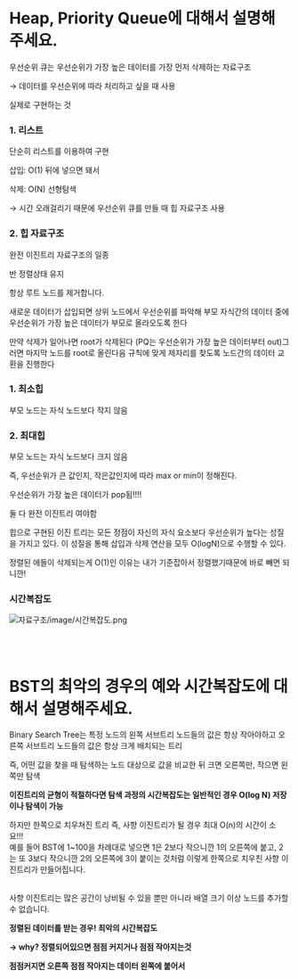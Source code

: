 # Heap, Priority Queue에 대해서 설명해주세요.

우선순위 큐는 우선순위가 가장 높은 데이터를 가장 먼저 삭제하는 자료구조

 → 데이터를 우선순위에 따라 처리하고 싶을 때 사용
 
 
실제로 구현하는 것

### 1. 리스트
단순히 리스트를 이용하여 구현 

삽입: O(1) 뒤에 넣으면 돼서

삭제: O(N) 선형탐색

→ 시간 오래걸리기 때문에 우선순위 큐를 만들 때 힙 자료구조 사용 

### 2. 힙 자료구조
완전 이진트리 자료구조의 일종


반 정렬상태 유지


항상 루트 노드를 제거합니다.

새로운 데이터가 삽입되면 상위 노드에서 우선순위를 파악해 부모 자식간의 데이터 중에 우선순위가 가장 높은 데이터가 부모로 올라오도록 한다

만약 삭제가 일어나면 root가 삭제된다 (PQ는 우선순위가 가장 높은 데이터부터 out)그러면 마지막 노드를 root로 올린다음 규칙에 맞게 제자리를 찾도록 노드간의 데이터 교환을 진행한다
    
 ### 1. 최소힙
   부모 노드는 자식 노드보다 작지 않음
   <br>
 ### 2. 최대힙 
   부모 노드는 자식 노드보다 크지 않음
    
  즉, 우선순위가 큰 값인지, 작은값인지에 따라 max or min이 정해진다.
  
  
  우선순위가 가장 높은 데이터가 pop됨!!!!
  
  
  둘 다 완전 이진트리 여야함

  
힙으로 구현된 이진 트리는 모든 정점이 자신의 자식 요소보다 우선순위가 높다는 성질을 가지고 있다. 이 성질을 통해 삽입과 삭제 연산을 모두 O(logN)으로 수행할 수 있다.



정렬된 애들이 삭제되는게 O(1)인 이유는 내가 기준잡아서 정렬했기때문에 바로 빼면 되니깐!


### 시간복잡도

![자료구조/image/시간복잡도.png](https://github.com/leesuuuuumm/CS-study_for_interview/blob/main/%EC%9E%90%EB%A3%8C%EA%B5%AC%EC%A1%B0/image/%EC%8B%9C%EA%B0%84%EB%B3%B5%EC%9E%A1%EB%8F%84.png)

<br>
<br>

# BST의 최악의 경우의 예와 시간복잡도에 대해서 설명해주세요.

Binary Search Tree는  특정 노드의 왼쪽 서브트리 노드들의 값은 항상 작아야하고 오른쪽 서브트리 노드들의 값은 항상 크게 배치되는 트리


즉, 어떤 값을 찾을 때 탐색하는 노드 대상으로 값을 비교한 뒤 
크면 오른쪽만, 작으면 왼쪽만 탐색

<strong> 이진트리의 균형이 적절하다면 탐색 과정의 시간복잡도는 일반적인 경우 O(log N) 저장이나 탐색이 가능 </strong>


하지만 한쪽으로 치우쳐진 트리 즉, 사향 이진트리가 될 경우 최대 O(n)의 시간이 소요!!!
<br>
예를 들어 BST에 1~100을 차례대로 넣으면 1은 2보다 작으니깐 1의 오른쪽에 붙고, 2는 또 3보다 작으니깐 2의 오른쪽에 3이 붙이는 것처럼 
이렇게 한쪽으로 치우친 사향 이진트리가 만들어집니다.

<br>
사향 이진트리는 많은 공간이 낭비될 수 있을 뿐만 아니라 배열 크기 이상 노드를 추가할 수 없습니다.

**정렬된 데이터를 받는 경우!  최악의 시간복잡도**

**→ why? 정렬되어있으면 점점 커지거나 점점 작아지는것**

**점점커지면 오른쪽 점점 작아지는 데이터 왼쪽에 붙어서**
